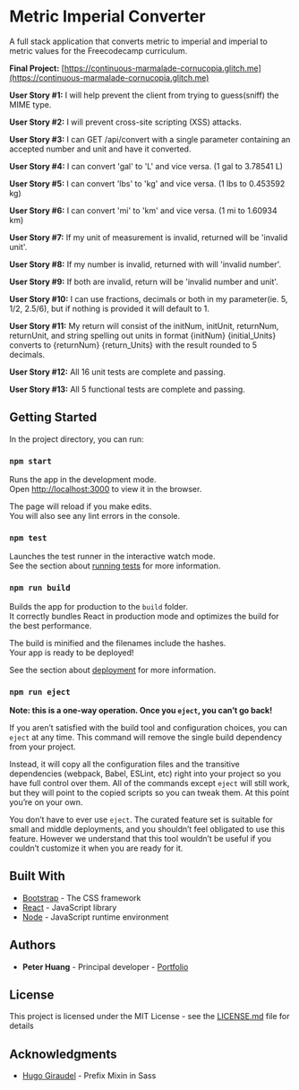 # Metric Imperial Converter

A full stack application that converts metric to imperial and imperial to metric values for the Freecodecamp curriculum.

**Final Project:** [https://continuous-marmalade-cornucopia.glitch.me](https://continuous-marmalade-cornucopia.glitch.me)

**User Story #1:** I will help prevent the client from trying to guess(sniff) the MIME type.

**User Story #2:** I will prevent cross-site scripting (XSS) attacks.

**User Story #3:** I can GET /api/convert with a single parameter containing an accepted number and unit and have it converted.

**User Story #4:** I can convert 'gal' to 'L' and vice versa. (1 gal to 3.78541 L)

**User Story #5:** I can convert 'lbs' to 'kg' and vice versa. (1 lbs to 0.453592 kg)

**User Story #6:** I can convert 'mi' to 'km' and vice versa. (1 mi to 1.60934 km)

**User Story #7:** If my unit of measurement is invalid, returned will be 'invalid unit'.

**User Story #8:** If my number is invalid, returned with will 'invalid number'.

**User Story #9:** If both are invalid, return will be 'invalid number and unit'.

**User Story #10:** I can use fractions, decimals or both in my parameter(ie. 5, 1/2, 2.5/6), but if nothing is provided it will default to 1.

**User Story #11:** My return will consist of the initNum, initUnit, returnNum, returnUnit, and string spelling out units in format {initNum} {initial_Units} converts to {returnNum} {return_Units} with the result rounded to 5 decimals.

**User Story #12:** All 16 unit tests are complete and passing.

**User Story #13:** All 5 functional tests are complete and passing.

## Getting Started

In the project directory, you can run:

### `npm start`

Runs the app in the development mode.<br />
Open [http://localhost:3000](http://localhost:3000) to view it in the browser.

The page will reload if you make edits.<br />
You will also see any lint errors in the console.

### `npm test`

Launches the test runner in the interactive watch mode.<br />
See the section about [running tests](https://facebook.github.io/create-react-app/docs/running-tests) for more information.

### `npm run build`

Builds the app for production to the `build` folder.<br />
It correctly bundles React in production mode and optimizes the build for the best performance.

The build is minified and the filenames include the hashes.<br />
Your app is ready to be deployed!

See the section about [deployment](https://facebook.github.io/create-react-app/docs/deployment) for more information.

### `npm run eject`

**Note: this is a one-way operation. Once you `eject`, you can’t go back!**

If you aren’t satisfied with the build tool and configuration choices, you can `eject` at any time. This command will remove the single build dependency from your project.

Instead, it will copy all the configuration files and the transitive dependencies (webpack, Babel, ESLint, etc) right into your project so you have full control over them. All of the commands except `eject` will still work, but they will point to the copied scripts so you can tweak them. At this point you’re on your own.

You don’t have to ever use `eject`. The curated feature set is suitable for small and middle deployments, and you shouldn’t feel obligated to use this feature. However we understand that this tool wouldn’t be useful if you couldn’t customize it when you are ready for it.

## Built With

- [Bootstrap](http://www.dropwizard.io/1.0.2/docs/) - The CSS framework
- [React](https://reactjs.org/) - JavaScript library
- [Node](https://nodejs.org/en/) - JavaScript runtime environment

## Authors

- **Peter Huang** - Principal developer - [Portfolio](https://www.peterhuang.net/)

## License

This project is licensed under the MIT License - see the [LICENSE.md](LICENSE.md) file for details

## Acknowledgments

- [Hugo Giraudel](https://hugogiraudel.com/) - Prefix Mixin in Sass
